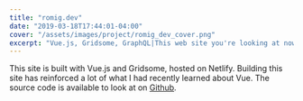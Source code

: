 ```yaml
---
title: "romig.dev"
date: "2019-03-18T17:44:01-04:00"
cover: "/assets/images/project/romig_dev_cover.png"
excerpt: "Vue.js, Gridsome, GraphQL|This web site you're looking at now. It's fresh and full of new things I'm currently learning."
---
```


This site is built with Vue.js and Gridsome, hosted on Netlify. Building this site has reinforced a lot of what I had recently learned about Vue. The source code is available to look at on [Github](https://github.com/aromig/romigdotdev).
